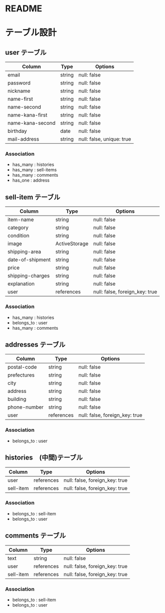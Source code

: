 # README

# テーブル設計

## user テーブル

| Column           | Type   | Options                   |
| ---------------- | ------ | ------------------------- |
| email            | string | null: false               |
| password         | string | null: false               |
| nickname         | string | null: false               |
| name-first       | string | null: false               |
| name-second      | string | null: false               |
| name-kana-first  | string | null: false               |
| name-kana-second | string | null: false               |
| birthday         | date   | null: false               |
| mail-address     | string | null: false, unique: true |

### Association

- has_many : histories
- has_many : sell-items
- has_many : comments
- has_one : address

## sell-item テーブル

| Column           | Type          | Options                        |
| ---------------- | ------------- | ------------------------------ |
| item-name        | string        | null: false                    |
| category         | string        | null: false                    |
| condition        | string        | null: false                    |
| image            | ActiveStorage | null: false                    |
| shipping-area    | string        | null: false                    |
| date-of-shipment | string        | null: false                    |
| price            | string        | null: false                    |
| shipping-charges | string        | null: false                    |
| explanation      | string        | null: false                    |
| user             | references    | null: false, foreign_key: true |

### Association

- has_many : histories
- belongs_to : user
- has_many : comments

## addresses テーブル

| Column           | Type          | Options                        |
| ---------------- | ------------- | ------------------------------ |
| postal-code      | string        | null: false                    |
| prefectures      | string        | null: false                    |
| city             | string        | null: false                    |
| address          | string        | null: false                    |
| building         | string        | null: false                    |
| phone-number     | string        | null: false                    |
| user             | references    | null: false, foreign_key: true |

### Association

- belongs_to : user

## histories　(中間)テーブル

| Column    | Type       | Options                        |
| --------- | ---------- | ------------------------------ |
| user      | references | null: false, foreign_key: true |
| sell-item | references | null: false, foreign_key: true |

### Association

- belongs_to : sell-item
- belongs_to : user

## comments テーブル

| Column         | Type       | Options                        |
| -------------- | ---------- | ------------------------------ |
| text           | string     | null: false                    |
| user           | references | null: false, foreign_key: true |
| sell-item      | references | null: false, foreign_key: true |

### Association

- belongs_to : sell-item
- belongs_to : user
